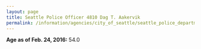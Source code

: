 ```yaml
---
layout: page
title: Seattle Police Officer 4810 Dag T. Aakervik
permalink: /information/agencies/city_of_seattle/seattle_police_department/copbook/4810/
---
```


**Age as of Feb. 24, 2016:** 54.0

